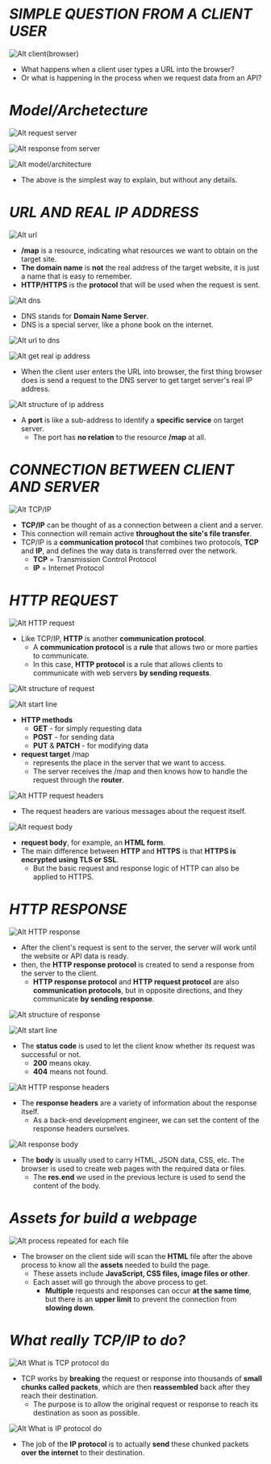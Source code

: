 # **_SIMPLE QUESTION FROM A CLIENT USER_**

![Alt client(browser)](pic/bandicam%202022-10-04%2003-18-33-525.jpg)

- What happens when a client user types a URL into the browser?
- Or what is happening in the process when we request data from an API?

# **_Model/Archetecture_**

![Alt request server](pic/bandicam%202022-10-04%2003-18-38-851.jpg)

![Alt response from server](pic/bandicam%202022-10-04%2003-18-44-521.jpg)

![Alt model/architecture](pic/bandicam%202022-10-04%2003-18-49-631.jpg)

- The above is the simplest way to explain, but without any details.

# **_URL AND REAL IP ADDRESS_**

![Alt url](pic/bandicam%202022-10-04%2003-18-55-688.jpg)

- **/map** is a resource, indicating what resources we want to obtain on the target site.
- **The domain name** is **not** the real address of the target website, it is just a name that is easy to remember.
- **HTTP/HTTPS** is the **protocol** that will be used when the request is sent.

![Alt dns](pic/bandicam%202022-10-04%2003-19-02-923.jpg)

- DNS stands for **Domain Name Server**.
- DNS is a special server, like a phone book on the internet.

![Alt url to dns](pic/bandicam%202022-10-04%2003-19-06-380.jpg)

![Alt get real ip address](pic/bandicam%202022-10-04%2003-19-08-786.jpg)

- When the client user enters the URL into browser, the first thing browser does is send a request to the DNS server to get target server's real IP address.

![Alt structure of ip address](pic/bandicam%202022-10-04%2003-19-14-017.jpg)

- A **port** is like a sub-address to identify a **specific service** on target server.
  - The port has **no relation** to the resource **/map** at all.

# **_CONNECTION BETWEEN CLIENT AND SERVER_**

![Alt TCP/IP](pic/bandicam%202022-10-04%2003-19-19-865.jpg)

- **TCP/IP** can be thought of as a connection between a client and a server.
- This connection will remain active **throughout the site's file transfer**.
- TCP/IP is a **communication protocol** that combines two protocols, **TCP** and **IP**, and defines the way data is transferred over the network.
  - **TCP** = Transmission Control Protocol
  - **IP** = Internet Protocol

# **_HTTP REQUEST_**

![Alt HTTP request](pic/bandicam%202022-10-04%2003-19-25-706.jpg)

- Like TCP/IP, **HTTP** is another **communication protocol**.
  - A **communication protocol** is a **rule** that allows two or more parties to communicate.
  - In this case, **HTTP protocol** is a rule that allows clients to communicate with web servers **by sending requests**.

![Alt structure of request](pic/bandicam%202022-10-04%2003-19-29-365.jpg)

![Alt start line](pic/bandicam%202022-10-04%2003-19-31-592.jpg)

- **HTTP methods**
  - **GET** - for simply requesting data
  - **POST** - for sending data
  - **PUT** & **PATCH** - for modifying data
- **request target** /map
  - represents the place in the server that we want to access.
  - The server receives the /map and then knows how to handle the request through the **router**.

![Alt HTTP request headers](pic/bandicam%202022-10-04%2003-19-39-336.jpg)

- The request headers are various messages about the request itself.

![Alt request body](pic/bandicam%202022-10-04%2003-19-42-408.jpg)

- **request body**, for example, an **HTML form**.
- The main difference between **HTTP** and **HTTPS** is that **HTTPS is encrypted using TLS or SSL**.
  - But the basic request and response logic of HTTP can also be applied to HTTPS.

# **_HTTP RESPONSE_**

![Alt HTTP response](pic/bandicam%202022-10-04%2003-19-49-734.jpg)

- After the client's request is sent to the server, the server will work until the website or API data is ready.
- then, the **HTTP response protocol** is created to send a response from the server to the client.
  - **HTTP response protocol** and **HTTP request protocol** are also **communication protocols**, but in opposite directions, and they communicate **by sending response**.

![Alt structure of response](pic/bandicam%202022-10-04%2003-19-51-975.jpg)

![Alt start line](pic/bandicam%202022-10-04%2003-19-54-372.jpg)

- The **status code** is used to let the client know whether its request was successful or not.
  - **200** means okay.
  - **404** means not found.

![Alt HTTP response headers](pic/bandicam%202022-10-04%2003-19-56-620.jpg)

- The **response headers** are a variety of information about the response itself.
  - As a back-end development engineer, we can set the content of the response headers ourselves.

![Alt response body](pic/bandicam%202022-10-04%2003-19-59-947.jpg)

- The **body** is usually used to carry HTML, JSON data, CSS, etc. The browser is used to create web pages with the required data or files.
  - The **res.end** we used in the previous lecture is used to send the content of the body.

# **_Assets for build a webpage_**

![Alt process repeated for each file](pic/bandicam%202022-10-04%2003-20-12-663.jpg)

- The browser on the client side will scan the **HTML** file after the above process to know all the **assets** needed to build the page.
  - These assets include **JavaScript, CSS files, image files or other**.
  - Each asset will go through the above process to get.
    - **Multiple** requests and responses can occur **at the same time**, but there is an **upper limit** to prevent the connection from **slowing down**.

# **_What really TCP/IP to do?_**

![Alt What is TCP protocol do](pic/bandicam%202022-10-04%2003-20-25-075.jpg)

- TCP works by **breaking** the request or response into thousands of **small chunks called packets**, which are then **reassembled** back after they reach their destination.
  - The purpose is to allow the original request or response to reach its destination as soon as possible.

![Alt What is IP protocol do](pic/bandicam%202022-10-04%2003-20-35-861.jpg)

- The job of the **IP protocol** is to actually **send** these chunked packets **over the internet** to their destination.
